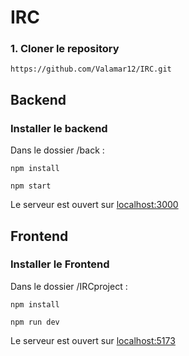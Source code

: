 # IRC

### 1. Cloner le repository

```
https://github.com/Valamar12/IRC.git
```
## Backend 

### Installer le backend

Dans le dossier /back : 

```
npm install
```

```
npm start
```

Le serveur est ouvert sur [localhost:3000](localhost:3000) 

## Frontend

### Installer le Frontend

Dans le dossier /IRCproject : 

```
npm install
```

```
npm run dev
```

Le serveur est ouvert sur [localhost:5173](localhost:5173) 
